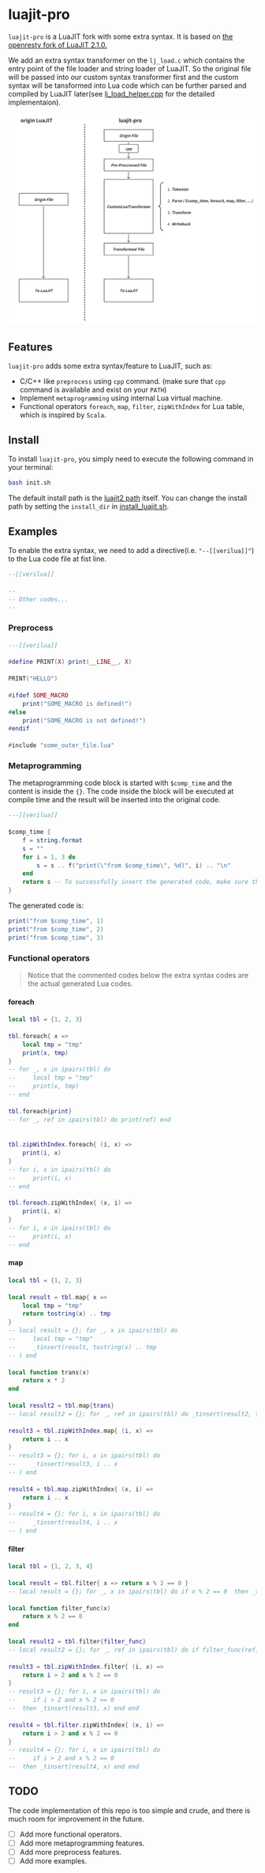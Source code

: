 # luajit-pro

`luajit-pro` is a LuaJIT fork with some extra syntax. It is based on [the openresty fork of LuaJIT 2.1.0.](https://github.com/openresty/luajit2)

We add an extra syntax transformer on the `lj_load.c` which contains the entry point of the file loader and string loader of LuaJIT. So the original file will be passed into our custom syntax transformer first and the custom syntax will be tansformed into Lua code which can be further parsed and compiled by LuaJIT later(see [lj_load_helper.cpp](patch/src/lj_load_helper.cpp/) for the detailed implementaion).

![luajit-pro](luajit-pro.png)

## Features
`luajit-pro` adds some extra syntax/feature to LuaJIT, such as:
  - C/C++ like `preprocess` using `cpp` command. (make sure that `cpp` command is available and exist on your `PATH`)
  - Implement `metaprogramming` using internal Lua virtual machine.
  - Functional operators `foreach`, `map`, `filter`, `zipWithIndex` for Lua table, which is inspired by `Scala`.

## Install
To install `luajit-pro`, you simply need to execute the following command in your terminal:
```bash
bash init.sh
```
The default install path is the [luajit2 path](luajit2) itself. You can change the install path by setting the `install_dir` in [install_luajit.sh](install_luajit.sh).

## Examples
To enable the extra syntax, we need to add a directive(i.e. `"--[[verilua]]"`) to the Lua code file at fist line.
```Lua
--[[verilua]]

--
-- Other codes...
--
```
### Preprocess
```Lua
---[[verilua]]

#define PRINT(X) print(__LINE__, X)

PRINT("HELLO")

#ifdef SOME_MACRO
    print("SOME_MACRO is defined!")
#else
    print("SOME_MACRO is not defined!")
#endif

#include "some_outer_file.lua"

```

### Metaprogramming
The metaprogramming code block is started with `$comp_time` and the content is inside the `{}`. The code inside the block will be executed at compile time and the result will be inserted into the original code.

```Lua
---[[verilua]]

$comp_time {
    f = string.format
    s = ""
    for i = 1, 3 do
        s = s .. f("print(\"from $comp_time\", %d)", i) .. "\n"
    end
    return s -- To successfully insert the generated code, make sure that the generated code is a string and return it.
}
```

The generated code is:
```Lua
print("from $comp_time", 1)
print("from $comp_time", 2)
print("from $comp_time", 3)
```

### Functional operators
> Notice that the commented codes below the extra syntax codes are the actual generated Lua codes.
#### foreach
```Lua
local tbl = {1, 2, 3}

tbl.foreach{ x => 
    local tmp = "tmp"
    print(x, tmp)
}
-- for _, x in ipairs(tbl) do 
--     local tmp = "tmp"
--     print(x, tmp)
-- end

tbl.foreach{print}
-- for _, ref in ipairs(tbl) do print(ref) end


tbl.zipWithIndex.foreach{ (i, x) => 
    print(i, x)
}
-- for i, x in ipairs(tbl) do 
--     print(i, x)
-- end

tbl.foreach.zipWithIndex{ (x, i) =>
    print(i, x)
}
-- for i, x in ipairs(tbl) do 
--     print(i, x)
-- end
```
#### map
```Lua
local tbl = {1, 2, 3}

local result = tbl.map{ x => 
    local tmp = "tmp"
    return tostring(x) .. tmp
}
-- local result = {}; for _, x in ipairs(tbl) do 
--     local tmp = "tmp"
--     _tinsert(result, tostring(x) .. tmp
-- ) end

local function trans(x)
    return x * 2
end

local result2 = tbl.map{trans}
-- local result2 = {}; for _, ref in ipairs(tbl) do _tinsert(result2, trans(ref) ) end

result3 = tbl.zipWithIndex.map{ (i, x) => 
    return i .. x
}
-- result3 = {}; for i, x in ipairs(tbl) do 
--     _tinsert(result3, i .. x
-- ) end

result4 = tbl.map.zipWithIndex{ (x, i) =>
    return i .. x
}
-- result4 = {}; for i, x in ipairs(tbl) do 
--     _tinsert(result4, i .. x
-- ) end
```

#### filter
```Lua
local tbl = {1, 2, 3, 4}

local result = tbl.filter{ x => return x % 2 == 0 }
-- local result = {}; for _, x in ipairs(tbl) do if x % 2 == 0  then _tinsert(result, x) end end

local function filter_func(x)
    return x % 2 == 0
end

local result2 = tbl.filter{filter_func}
-- local result2 = {}; for _, ref in ipairs(tbl) do if filter_func(ref) then _tinsert(result2, ref) end end

result3 = tbl.zipWithIndex.filter{ (i, x) => 
    return i > 2 and x % 2 == 0
}
-- result3 = {}; for i, x in ipairs(tbl) do 
--     if i > 2 and x % 2 == 0
--  then _tinsert(result3, x) end end

result4 = tbl.filter.zipWithIndex{ (x, i) => 
    return i > 2 and x % 2 == 0 
}
-- result4 = {}; for i, x in ipairs(tbl) do 
--     if i > 2 and x % 2 == 0
--  then _tinsert(result4, x) end end

```

## TODO
The code implementation of this repo is too simple and crude, and there is much room for improvement in the future.
  - [ ] Add more functional operators.
  - [ ] Add more metaprogramming features.
  - [ ] Add more preprocess features.
  - [ ] Add more examples.